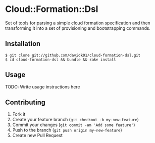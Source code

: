 # Cloud::Formation::Dsl

Set of tools for parsing a simple cloud formation specification and then transforming it into a set of provisioning and bootstrapping commands.

## Installation

    $ git clone git://github.com/davidk01/cloud-formation-dsl.git
    $ cd cloud-formation-dsl && bundle && rake install

## Usage

TODO: Write usage instructions here

## Contributing

1. Fork it
2. Create your feature branch (`git checkout -b my-new-feature`)
3. Commit your changes (`git commit -am 'Add some feature'`)
4. Push to the branch (`git push origin my-new-feature`)
5. Create new Pull Request
